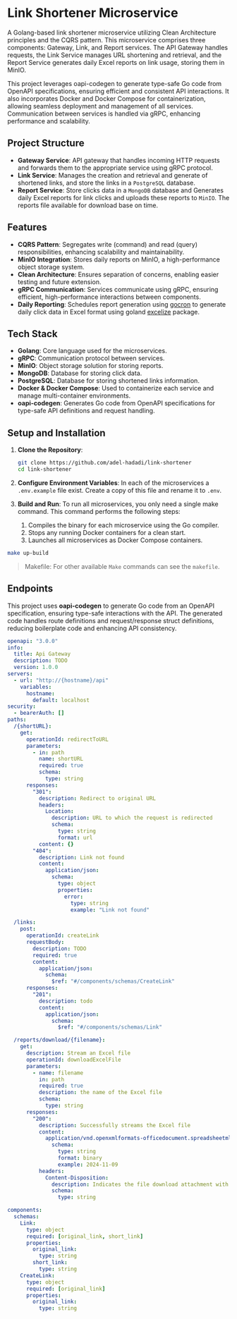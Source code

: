 # Link Shortener Microservice

A Golang-based link shortener microservice utilizing Clean Architecture principles and the CQRS pattern. This microservice comprises three components: Gateway, Link, and Report services. The API Gateway handles requests, the Link Service manages URL shortening and retrieval, and the Report Service generates daily Excel reports on link usage, storing them in MinIO.

This project leverages oapi-codegen to generate type-safe Go code from OpenAPI specifications, ensuring efficient and consistent API interactions. It also incorporates Docker and Docker Compose for containerization, allowing seamless deployment and management of all services. Communication between services is handled via gRPC, enhancing performance and scalability.

## Project Structure

- **Gateway Service**: API gateway that handles incoming HTTP requests and forwards them to the appropriate service using gRPC protocol.
- **Link Service**: Manages the creation and retrieval and generate of shortened links, and store the links in a `PostgreSQL` database.
- **Report Service**: Store clicks data in a `MongoDB` database and Generates daily Excel reports for link clicks and uploads these reports to `MinIO`. The reports file available for download base on time.

## Features

- **CQRS Pattern**: Segregates write (command) and read (query) responsibilities, enhancing scalability and maintainability.
- **MinIO Integration**: Stores daily reports on MinIO, a high-performance object storage system.
- **Clean Architecture**: Ensures separation of concerns, enabling easier testing and future extension.
- **gRPC Communication**: Services communicate using gRPC, ensuring efficient, high-performance interactions between components.
- **Daily Reporting**: Schedules report generation using [gocron](https://github.com/go-co-op/gocron) to generate daily click data in Excel format using goland [excelize](https://github.com/qax-os/excelize) package.

## Tech Stack

- **Golang**: Core language used for the microservices.
- **gRPC**: Communication protocol between services.
- **MinIO**: Object storage solution for storing reports.
- **MongoDB**: Database for storing click data.
- **PostgreSQL**: Database for storing shortened links information.
- **Docker & Docker Compose**: Used to containerize each service and manage multi-container environments.
- **oapi-codegen**: Generates Go code from OpenAPI specifications for type-safe API definitions and request handling.

## Setup and Installation

1. **Clone the Repository**:

   ```bash
   git clone https://github.com/adel-hadadi/link-shortener
   cd link-shortener
   ```

2. **Configure Environment Variables**:
   In each of the microservices a `.env.example` file exist. Create a copy of this file and rename it to `.env`.

3. **Build and Run**:
   To run all microservices, you only need a single make command. This command performs the following steps:
   1. Compiles the binary for each microservice using the Go compiler.
   2. Stops any running Docker containers for a clean start.
   3. Launches all microservices as Docker Compose containers.

```bash
make up-build
```

> Makefile:
> For other available `Make` commands can see the `makefile`.

## Endpoints

This project uses **oapi-codegen** to generate Go code from an OpenAPI specification, ensuring type-safe interactions with the API. The generated code handles route definitions and request/response struct definitions, reducing boilerplate code and enhancing API consistency.

```yaml
openapi: "3.0.0"
info:
  title: Api Gateway
  description: TODO
  version: 1.0.0
servers:
  - url: "http://{hostname}/api"
    variables:
      hostname:
        default: localhost
security:
  - bearerAuth: []
paths:
  /{shortURL}:
    get:
      operationId: redirectToURL
      parameters:
        - in: path
          name: shortURL
          required: true
          schema:
            type: string
      responses:
        "301":
          description: Redirect to original URL
          headers:
            Location:
              description: URL to which the request is redirected
              schema:
                type: string
                format: url
          content: {}
        "404":
          description: Link not found
          content:
            application/json:
              schema:
                type: object
                properties:
                  error:
                    type: string
                    example: "Link not found"

  /links:
    post:
      operationId: createLink
      requestBody:
        description: TODO
        required: true
        content:
          application/json:
            schema:
              $ref: "#/components/schemas/CreateLink"
      responses:
        "201":
          description: todo
          content:
            application/json:
              schema:
                $ref: "#/components/schemas/Link"

  /reports/download/{filename}:
    get:
      description: Stream an Excel file
      operationId: downloadExcelFile
      parameters:
        - name: filename
          in: path
          required: true
          description: the name of the Excel file
          schema:
            type: string
      responses:
        "200":
          description: Successfully streams the Excel file
          content:
            application/vnd.openxmlformats-officedocument.spreadsheetml.sheet:
              schema:
                type: string
                format: binary
                example: 2024-11-09
          headers:
            Content-Disposition:
              description: Indicates the file download attachment with the original filename
              schema:
                type: string

components:
  schemas:
    Link:
      type: object
      required: [original_link, short_link]
      properties:
        original_link:
          type: string
        short_link:
          type: string
    CreateLink:
      type: object
      required: [original_link]
      properties:
        original_link:
          type: string
```
